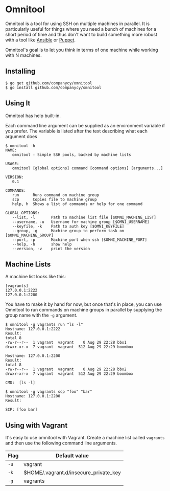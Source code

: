 # Omnitool

Omnitool is a tool for using SSH on multiple machines in parallel. It is particularly useful for things where you need a bunch of machines for a short period of time and thus don't want to build something more robust with a tool like [Ansible](https://ansible.com/) or [Puppet](https://puppetlabs.com/).

Omnitool's goal is to let you think in terms of one machine while working with N machines.

## Installing

```
$ go get github.com/companycy/omnitool
$ go install github.com/companycy/omnitool
```

## Using It

Omnitool has help built-in.

Each command line argument can be supplied as an environment variable if you prefer. The variable is listed after the text describing what each argument does

```
$ omnitool -h
NAME:
   omnitool - Simple SSH pools, backed by machine lists

USAGE:
   omnitool [global options] command [command options] [arguments...]

VERSION:
   0.1

COMMANDS:
   run		Runs command on machine group
   scp		Copies file to machine group
   help, h	Shows a list of commands or help for one command

GLOBAL OPTIONS:
   --list, -l 		Path to machine list file [$OMNI_MACHINE_LIST]
   --username, -u 	Username for machine group [$OMNI_USERNAME]
   --keyfile, -k 	Path to auth key [$OMNI_KEYFILE]
   --group, -g 		Machine group to perform task on [$OMNI_MACHINE_GROUP]
   --port, -p 		Machine port when ssh [$OMNI_MACHINE_PORT]
   --help, -h		show help
   --version, -v	print the version
```

## Machine Lists

A machine list looks like this:

```
[vagrants]
127.0.0.1:2222
127.0.0.1:2200
```

You have to make it by hand for now, but once that's in place, you can use Omnitool to run commands on machine groups in parallel by supplying the group name with the `-g` argument.

```
$ omnitool -g vagrants run "ls -l"
Hostname: 127.0.0.1:2222
Result:
total 8
-rw-r--r--  1 vagrant  vagrant    0 Aug 29 22:28 bbx1
drwxr-xr-x  7 vagrant  vagrant  512 Aug 29 22:29 boombox

Hostname: 127.0.0.1:2200
Result:
total 8
-rw-r--r--  1 vagrant  vagrant    0 Aug 29 22:28 bbx2
drwxr-xr-x  7 vagrant  vagrant  512 Aug 29 22:29 boombox

CMD:  [ls -l]

$ omnitool -g vagrants scp "foo" "bar"
Hostname: 127.0.0.1:2200
Result:

SCP: [foo bar]
```


## Using with Vagrant

It's easy to use omnitool with Vagrant. Create a machine list called `vagrants` and then use the following command line arguments.

| Flag   | Default value                         |
| ------ | ------------------------------------- |
| `-u`   | vagrant                               |
| `-k`   | $HOME/.vagrant.d/insecure_private_key |
| `-g`   | vagrants                              |

